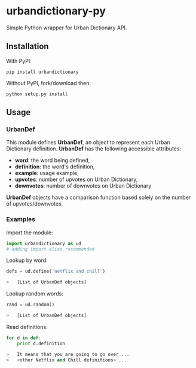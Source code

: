 # urbandictionary-py
Simple Python wrapper for Urban Dictionary API.

## Installation

With PyPI:
```
pip install urbandictionary
```

Without PyPI, fork/download then:
```
python setup.py install
```

## Usage

### UrbanDef

This module defines **UrbanDef**, an object to represent each Urban Dictionary definition.
**UrbanDef** has the following accessible attributes:
* **word**: the word being defined,
* **definition**: the word's definition,
* **example**: usage example,
* **upvotes**: number of upvotes on Urban Dictionary,
* **downvotes**: number of downvotes on Urban Dictionary

**UrbanDef** objects have a comparison function based solely on the number of upvotes/downvotes.

### Examples

Import the module:
```python
import urbandictionary as ud
# adding import alias recommended
```

Lookup by word:
```python
defs = ud.define('netflix and chill')

>	[List of UrbanDef objects]
```

Lookup random words:
```python
rand = ud.random()

>	[List of UrbanDef objects]
```

Read definitions:
```python
for d in def:
	print d.definition

>	It means that you are going to go over ...
> 	<other Netflix and Chill definitions> ...
```

